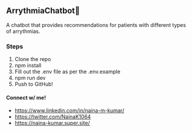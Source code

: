 ## ArrythmiaChatbot💙
A chatbot that provides recommendations for patients with different types of arrythmias.

### Steps
1. Clone the repo
2. npm install
3. Fill out the .env file as per the .env.example
4. npm run dev
5. Push to GitHub!

#### Connect w/ me!
- https://www.linkedin.com/in/naina-m-kumar/
- https://twitter.com/NainaK1064
- https://naina-kumar.super.site/



